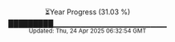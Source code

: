<p align="center">
⏳Year Progress (31.03 %) <br>
█████████▁▁▁▁▁▁▁▁▁▁▁▁▁▁▁▁▁▁▁▁▁ <br>
<sub>Updated: Thu, 24 Apr 2025 06:32:54 GMT</sub>
</p>

